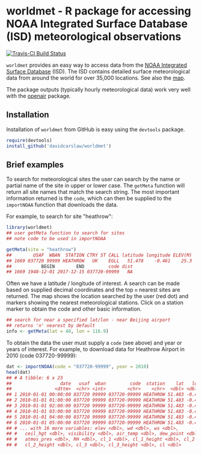 
<!-- Edit the README.Rmd only!!! The README.md is generated automatically from README.Rmd. -->
worldmet - R package for accessing NOAA Integrated Surface Database (ISD) meteorological observations
=====================================================================================================

[![Travis-CI Build Status](https://travis-ci.org/davidcarslaw/worldmet.svg?branch=master)](https://travis-ci.org/davidcarslaw/worldmet)

`worldmet` provides an easy way to access data from the [NOAA Integrated Surface Database](https://www.ncdc.noaa.gov/isd) (ISD). The ISD contains detailed surface meteorological data from around the world for over 35,000 locations. See also the [map](https://gis.ncdc.noaa.gov/map/viewer/#app=cdo&cfg=cdo&theme=hourly&layers=1).

The package outputs (typically hourly meteorological data) work very well with the [openair](https://github.com/davidcarslaw/openair) package.

Installation
------------

Installation of `worldmet` from GitHub is easy using the `devtools` package.

``` r
require(devtools)
install_github('davidcarslaw/worldmet')
```

Brief examples
--------------

To search for meteorological sites the user can search by the name or partial name of the site in upper or lower case. The `getMeta` function will return all site names that match the search string. The most important information returned is the `code`, which can then be supplied to the `importNOAA` function that downloads the data.

For example, to search for site "heathrow":

``` r
library(worldmet)
## user getMeta function to search for sites
## note code to be used in importNOAA

getMeta(site = "heathrow")
##        USAF  WBAN  STATION CTRY ST CALL latitude longitude ELEV(M)
## 1669 037720 99999 HEATHROW   UK    EGLL   51.478    -0.461    25.3
##           BEGIN        END         code dist
## 1669 1948-12-01 2017-12-15 037720-99999   NA
```

Often we have a latitude / longitude of interest. A search can be made based on supplied decimal coordinates and the top `n` nearest sites are returned. The map shows the location searched by the user (red dot) and markers showing the nearest meteorological stations. Click on a station marker to obtain the code and other basic information.

``` r
## search for near a specified lat/lon - near Beijing airport
## returns 'n' nearest by default
info <- getMeta(lat = 40, lon = 116.9)
```

<!--html_preserve-->

<script type="application/json" data-for="htmlwidget-d551702ca265e12e233d">{"x":{"options":{"crs":{"crsClass":"L.CRS.EPSG3857","code":null,"proj4def":null,"projectedBounds":null,"options":{}}},"calls":[{"method":"addTiles","args":["//{s}.tile.openstreetmap.org/{z}/{x}/{y}.png",null,null,{"minZoom":0,"maxZoom":18,"maxNativeZoom":null,"tileSize":256,"subdomains":"abc","errorTileUrl":"","tms":false,"continuousWorld":false,"noWrap":false,"zoomOffset":0,"zoomReverse":false,"opacity":1,"zIndex":null,"unloadInvisibleTiles":null,"updateWhenIdle":null,"detectRetina":false,"reuseTiles":false,"attribution":"&copy; <a href=\"http://openstreetmap.org\">OpenStreetMap<\/a> contributors, <a href=\"http://creativecommons.org/licenses/by-sa/2.0/\">CC-BY-SA<\/a>"}]},{"method":"addMarkers","args":[[40.08,39.1,39.124,39.65,40.417,41.2,40.967,40.4,39.433,38.733],[116.585,117.167,117.346,118.1,115.5,116.633,117.917,118.95,118.9,115.483],null,null,null,{"clickable":true,"draggable":false,"keyboard":true,"title":"","alt":"","zIndexOffset":0,"opacity":1,"riseOnHover":false,"riseOffset":250},["BEIJING - CAPITAL INTERNATIONAL AIRPORT<br/>Code: 545110-99999<br/>Start: 1945-10-31<br/>End: 2017-12-15<br/>Distance (km) 28.3","TIANJIN<br/>Code: 545270-99999<br/>Start: 1956-08-20<br/>End: 2017-12-15<br/>Distance (km) 102.7","BINHAI<br/>Code: 545273-99999<br/>Start: 1981-11-25<br/>End: 2017-12-15<br/>Distance (km) 104.6","TANGSHAN<br/>Code: 545340-99999<br/>Start: 1956-08-20<br/>End: 2017-12-15<br/>Distance (km) 109.6","HUAILAI<br/>Code: 544050-99999<br/>Start: 1956-08-20<br/>End: 2017-12-15<br/>Distance (km) 127.6","FENGNING<br/>Code: 543080-99999<br/>Start: 1957-06-01<br/>End: 2017-12-15<br/>Distance (km) 135.3","CHENGDE<br/>Code: 544230-99999<br/>Start: 1956-08-20<br/>End: 2017-12-15<br/>Distance (km) 137.7","QINGLONG<br/>Code: 544360-99999<br/>Start: 1957-06-02<br/>End: 2017-12-15<br/>Distance (km) 179.7","LETING<br/>Code: 545390-99999<br/>Start: 1957-06-01<br/>End: 2017-12-15<br/>Distance (km) 182.3","BAODING<br/>Code: 546020-99999<br/>Start: 1956-08-20<br/>End: 2017-12-15<br/>Distance (km) 186.2"],null,null,null,null,null,null]},{"method":"addCircles","args":[40,116.9,200,null,null,{"lineCap":null,"lineJoin":null,"clickable":true,"pointerEvents":null,"className":"","stroke":true,"color":"red","weight":20,"opacity":0.5,"fill":true,"fillColor":"red","fillOpacity":0.2,"dashArray":null},"Search location<br/>Lat = 40<br/>Lon = 116.9",null,null,null,null,null]}],"limits":{"lat":[38.733,41.2],"lng":[115.483,118.95]}},"evals":[],"jsHooks":[]}</script>
<!--/html_preserve-->
To obtain the data the user must supply a `code` (see above) and year or years of interest. For example, to download data for Heathrow Airport in 2010 (code 037720-99999):

``` r
dat <- importNOAA(code = "037720-99999", year = 2010)
head(dat)
## # A tibble: 6 x 23
##                  date   usaf  wban         code  station    lat   lon
##                <dttm>  <chr> <int>        <chr>    <chr>  <dbl> <dbl>
## 1 2010-01-01 00:00:00 037720 99999 037720-99999 HEATHROW 51.483 -0.45
## 2 2010-01-01 01:00:00 037720 99999 037720-99999 HEATHROW 51.483 -0.45
## 3 2010-01-01 02:00:00 037720 99999 037720-99999 HEATHROW 51.483 -0.45
## 4 2010-01-01 03:00:00 037720 99999 037720-99999 HEATHROW 51.483 -0.45
## 5 2010-01-01 04:00:00 037720 99999 037720-99999 HEATHROW 51.483 -0.45
## 6 2010-01-01 05:00:00 037720 99999 037720-99999 HEATHROW 51.483 -0.45
## # ... with 16 more variables: elev <dbl>, wd <dbl>, ws <dbl>,
## #   ceil_hgt <dbl>, visibility <dbl>, air_temp <dbl>, dew_point <dbl>,
## #   atmos_pres <dbl>, RH <dbl>, cl_1 <dbl>, cl_1_height <dbl>, cl_2 <dbl>,
## #   cl_2_height <dbl>, cl_3 <dbl>, cl_3_height <dbl>, cl <dbl>
```
